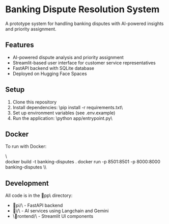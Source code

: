 # Banking Dispute Resolution System

A prototype system for handling banking disputes with AI-powered insights and priority assignment.

## Features

- AI-powered dispute analysis and priority assignment
- Streamlit-based user interface for customer service representatives
- FastAPI backend with SQLite database
- Deployed on Hugging Face Spaces

## Setup

1. Clone this repository
2. Install dependencies: \pip install -r requirements.txt\
3. Set up environment variables (see \.env.example\)
4. Run the application: \python app/entrypoint.py\

## Docker

To run with Docker:

\\\
docker build -t banking-disputes .
docker run -p 8501:8501 -p 8000:8000 banking-disputes
\\\

## Development

All code is in the \pp\ directory:
- \pi/\ - FastAPI backend
- \i/\ - AI services using Langchain and Gemini
- \rontend/\ - Streamlit UI components
